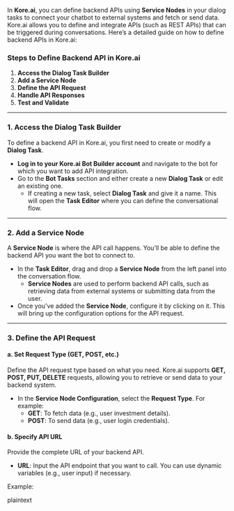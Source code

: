 In **Kore.ai**, you can define backend APIs using **Service Nodes** in your dialog tasks to connect your chatbot to external systems and fetch or send data. Kore.ai allows you to define and integrate APIs (such as REST APIs) that can be triggered during conversations. Here’s a detailed guide on how to define backend APIs in Kore.ai:

### Steps to Define Backend API in Kore.ai

1. **Access the Dialog Task Builder**
2. **Add a Service Node**
3. **Define the API Request**
4. **Handle API Responses**
5. **Test and Validate**

---

### 1. **Access the Dialog Task Builder**

To define a backend API in Kore.ai, you first need to create or modify a **Dialog Task**.

- **Log in to your Kore.ai Bot Builder account** and navigate to the bot for which you want to add API integration.
- Go to the **Bot Tasks** section and either create a new **Dialog Task** or edit an existing one.
    - If creating a new task, select **Dialog Task** and give it a name. This will open the **Task Editor** where you can define the conversational flow.

---

### 2. **Add a Service Node**

A **Service Node** is where the API call happens. You’ll be able to define the backend API you want the bot to connect to.

- In the **Task Editor**, drag and drop a **Service Node** from the left panel into the conversation flow.
    - **Service Nodes** are used to perform backend API calls, such as retrieving data from external systems or submitting data from the user.
- Once you’ve added the **Service Node**, configure it by clicking on it. This will bring up the configuration options for the API request.

---

### 3. **Define the API Request**

#### a. **Set Request Type (GET, POST, etc.)**

Define the API request type based on what you need. Kore.ai supports **GET, POST, PUT, DELETE** requests, allowing you to retrieve or send data to your backend system.

- In the **Service Node Configuration**, select the **Request Type**. For example:
    - **GET**: To fetch data (e.g., user investment details).
    - **POST**: To send data (e.g., user login credentials).

#### b. **Specify API URL**

Provide the complete URL of your backend API.

- **URL**: Input the API endpoint that you want to call. You can use dynamic variables (e.g., user input) if necessary.

Example:

plaintext